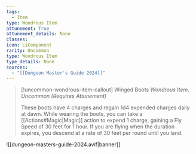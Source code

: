```yaml
---
tags:
  - Item
type: Wondrous Item
attunement: True
attunement_details: None
classes:
icon: LiComponent
rarity: Uncommon
type: Wondrous Item
type_details: None
sources: 
  - "[[Dungeon Master's Guide 2024]]"
---
```

>[!uncommon-wondrous-item-callout] Winged Boots
>_Wondrous Item, Uncommon (Requires Attunement)_
>
>These boots have 4 charges and regain 1d4 expended charges daily at dawn. While wearing the boots, you can take a [[Actions#Magic\|Magic]] action to expend 1 charge, gaining a Fly Speed of 30 feet for 1 hour. If you are flying when the duration expires, you descend at a rate of 30 feet per round until you land.
>


![[dungeon-masters-guide-2024.avif|banner]]